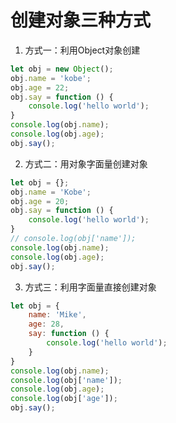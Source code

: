 # 创建对象三种方式

1. 方式一：利用Object对象创建
```javascript
let obj = new Object();
obj.name = 'kobe';
obj.age = 22;
obj.say = function () {
    console.log('hello world');
}
console.log(obj.name);
console.log(obj.age);
obj.say();
```

2. 方式二：用对象字面量创建对象
```javascript
let obj = {};
obj.name = 'Kobe';
obj.age = 20;
obj.say = function () {
    console.log('hello world');
}
// console.log(obj['name']);
console.log(obj.name);
console.log(obj.age);
obj.say();
```

3. 方式三：利用字面量直接创建对象
```javascript
let obj = {
    name: 'Mike',
    age: 28,
    say: function () {
        console.log('hello world');
    }
}
console.log(obj.name);
console.log(obj['name']);
console.log(obj.age);
console.log(obj['age']);
obj.say();
```






